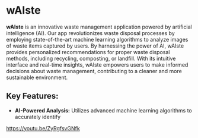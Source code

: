 # wAIste

**wAIste** is an innovative waste management application powered by artificial intelligence (AI). Our app revolutionizes waste disposal processes by employing state-of-the-art machine learning algorithms to analyze images of waste items captured by users. By harnessing the power of AI, wAIste provides personalized recommendations for proper waste disposal methods, including recycling, composting, or landfill. With its intuitive interface and real-time insights, wAIste empowers users to make informed decisions about waste management, contributing to a cleaner and more sustainable environment.

## Key Features:

- **AI-Powered Analysis:** Utilizes advanced machine learning algorithms to accurately identify



https://youtu.be/ZyRgfsvGNfk

